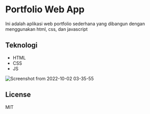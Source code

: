 # Portfolio Web App

Ini adalah aplikasi web portfolio sederhana yang dibangun dengan menggunakan html, css, dan javascript


## Teknologi
- HTML
- CSS
- JS
 
 
![Screenshot from 2022-10-02 03-35-55](https://user-images.githubusercontent.com/55346618/193423507-0e403a5f-c7ad-4323-a71b-6c17fceb0088.png)

 
 
## License

MIT
